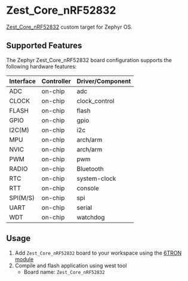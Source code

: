 # Zest_Core_nRF52832

[Zest_Core_nRF52832](https://6tron.io/zest_core/zest_core_nrf52832-qfaa_1_2_0) custom target for Zephyr OS.

## Supported Features

The Zephyr Zest_Core_nRF52832 board configuration supports the following hardware features:

| Interface | Controller                                                                                   | Driver/Component |
| :-------- | :------------------------------------------------------------------------------------------- | :--------------- |
| ADC       | on-chip                                                                                      | adc              |
| CLOCK     | on-chip                                                                                      | clock_control    |
| FLASH     | on-chip                                                                                      | flash            |
| GPIO      | on-chip                                                                                      | gpio             |
| I2C(M)    | on-chip                                                                                      | i2c              |
| MPU       | on-chip                                                                                      | arch/arm         |
| NVIC      | on-chip                                                                                      | arch/arm         |
| PWM       | on-chip                                                                                      | pwm              |
| RADIO     | on-chip                                                                                      | Bluetooth        |
| RTC       | on-chip                                                                                      | system-clock     |
| RTT       | on-chip                                                                                      | console          |
| SPI(M/S)  | on-chip                                                                                      | spi              |
| UART      | on-chip                                                                                      | serial           |
| WDT       | on-chip                                                                                      | watchdog         |

## Usage

1. Add `Zest_Core_nRF52832` board to your workspace using the [6TRON module](https://github.com/catie-aq/zephyr_6tron-manifest.git)
2. Compile and flash application using west tool
   - Board name: `Zest_Core_nRF52832`
